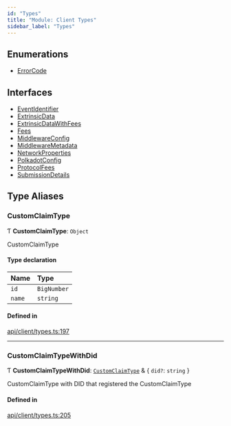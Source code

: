 ```yaml
---
id: "Types"
title: "Module: Client Types"
sidebar_label: "Types"
---
```


## Enumerations

- [ErrorCode](../../../../enums/API/Client/Types/ErrorCode/ErrorCode.md)

## Interfaces

- [EventIdentifier](../../../../interfaces/API/Client/Types/EventIdentifier/EventIdentifier.md)
- [ExtrinsicData](../../../../interfaces/API/Client/Types/ExtrinsicData/ExtrinsicData.md)
- [ExtrinsicDataWithFees](../../../../interfaces/API/Client/Types/ExtrinsicDataWithFees/ExtrinsicDataWithFees.md)
- [Fees](../../../../interfaces/API/Client/Types/Fees/Fees.md)
- [MiddlewareConfig](../../../../interfaces/API/Client/Types/MiddlewareConfig/MiddlewareConfig.md)
- [MiddlewareMetadata](../../../../interfaces/API/Client/Types/MiddlewareMetadata/MiddlewareMetadata.md)
- [NetworkProperties](../../../../interfaces/API/Client/Types/NetworkProperties/NetworkProperties.md)
- [PolkadotConfig](../../../../interfaces/API/Client/Types/PolkadotConfig/PolkadotConfig.md)
- [ProtocolFees](../../../../interfaces/API/Client/Types/ProtocolFees/ProtocolFees.md)
- [SubmissionDetails](../../../../interfaces/API/Client/Types/SubmissionDetails/SubmissionDetails.md)

## Type Aliases

### CustomClaimType

Ƭ **CustomClaimType**: `Object`

CustomClaimType

#### Type declaration

| Name | Type |
| :------ | :------ |
| `id` | `BigNumber` |
| `name` | `string` |

#### Defined in

[api/client/types.ts:197](https://github.com/PolymeshAssociation/polymesh-sdk/blob/fe2e6dd1d/src/api/client/types.ts#L197)

___

### CustomClaimTypeWithDid

Ƭ **CustomClaimTypeWithDid**: [`CustomClaimType`](Types.md#customclaimtype) & \{ `did?`: `string`  }

CustomClaimType with DID that registered the CustomClaimType

#### Defined in

[api/client/types.ts:205](https://github.com/PolymeshAssociation/polymesh-sdk/blob/fe2e6dd1d/src/api/client/types.ts#L205)
